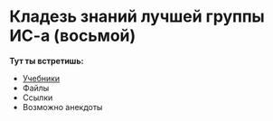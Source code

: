 # Кладезь знаний лучшей группы ИС-а (восьмой)
**Тут ты встретишь:**
- [Учебники]([https://github.com/hhhannahmmmontana/IS08y27/tree/main/studentbooks](https://github.com/hhhannahmmmontana/IS08y27/blob/main/studentbooks/STUDENTBOOKS.md)https://github.com/hhhannahmmmontana/IS08y27/blob/main/studentbooks/STUDENTBOOKS.md)
- Файлы
- Ссылки
- Возможно анекдоты
